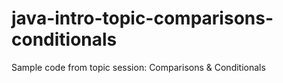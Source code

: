 # java-intro-topic-comparisons-conditionals
Sample code from topic session: Comparisons &amp; Conditionals
